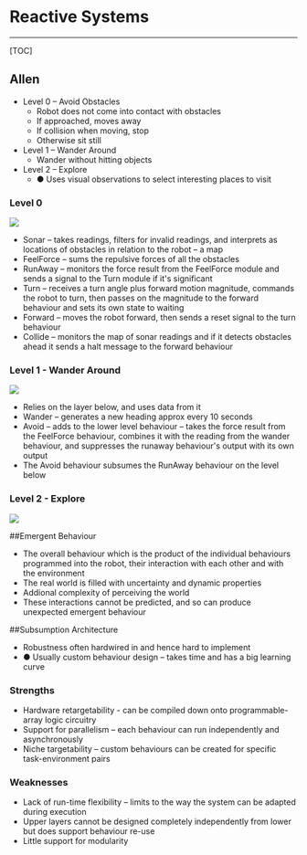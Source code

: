 # Reactive Systems

----

[TOC]

## Allen

* Level 0 – Avoid Obstacles 
  * Robot does not come into contact with obstacles 
  * If approached, moves away 
  * If collision when moving, stop 
  * Otherwise sit still 
* Level 1 – Wander Around 
  * Wander without hitting objects 
* Level 2 – Explore 
  * ● Uses visual observations to select interesting places to visit

### Level 0

![](https://images.charlie.to/20-15-29-27-05-18.png)

* Sonar – takes readings, filters for invalid readings, and interprets as locations of obstacles in relation to the robot – a map
* FeelForce – sums the repulsive forces of all the obstacles
* RunAway – monitors the force result from the FeelForce module and sends a signal to the Turn module if it's significant
* Turn – receives a turn angle plus forward motion magnitude, commands the robot to turn, then passes on the magnitude to the forward behaviour and sets its own state to waiting 
* Forward – moves the robot forward, then sends a reset signal to the turn behaviour 
* Collide – monitors the map of sonar readings and if it detects obstacles ahead it sends a halt message to the forward behaviour

### Level 1 - Wander Around

![](https://images.charlie.to/20-16-52-27-05-18.png)

* Relies on the layer below, and uses data from it 
* Wander – generates a new heading approx every 10 seconds 
* Avoid – adds to the lower level behaviour – takes the force result from the FeelForce behaviour, combines it with the reading from the wander behaviour, and suppresses the runaway behaviour's output with its own output
* The Avoid behaviour subsumes the RunAway behaviour on the level below



### Level 2 - Explore

![](https://images.charlie.to/20-18-17-27-05-18.png)

##Emergent Behaviour
* The overall behaviour which is the product of the individual behaviours programmed into the robot, their interaction with each other and with the environment
* The real world is filled with uncertainty and dynamic properties
* Addional complexity of perceiving the world
* These interactions cannot be predicted, and so can produce unexpected emergent behaviour

##Subsumption Architecture

* Robustness often hardwired in and hence hard to implement 
* ● Usually custom behaviour design – takes time and has a big learning curve



### Strengths

* Hardware retargetability - can be compiled down onto programmable-array logic circuitry 
* Support for parallelism – each behaviour can run independently and asynchronously 
* Niche targetability – custom behaviours can be created for specific task-environment pairs

### Weaknesses

* Lack of run-time flexibility – limits to the way the system can be adapted during execution 
* Upper layers cannot be designed completely independently from lower but does support behaviour re-use 
* Little support for modularity